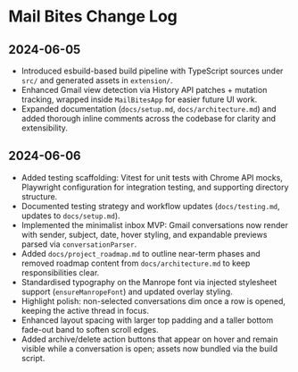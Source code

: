# Mail Bites Change Log

## 2024-06-05
- Introduced esbuild-based build pipeline with TypeScript sources under `src/` and generated assets in `extension/`.
- Enhanced Gmail view detection via History API patches + mutation tracking, wrapped inside `MailBitesApp` for easier future UI work.
- Expanded documentation (`docs/setup.md`, `docs/architecture.md`) and added thorough inline comments across the codebase for clarity and extensibility.

## 2024-06-06
- Added testing scaffolding: Vitest for unit tests with Chrome API mocks, Playwright configuration for integration testing, and supporting directory structure.
- Documented testing strategy and workflow updates (`docs/testing.md`, updates to `docs/setup.md`).
- Implemented the minimalist inbox MVP: Gmail conversations now render with sender, subject, date, hover styling, and expandable previews parsed via `conversationParser`.
- Added `docs/project_roadmap.md` to outline near-term phases and removed roadmap content from `docs/architecture.md` to keep responsibilities clear.
- Standardised typography on the Manrope font via injected stylesheet support (`ensureManropeFont`) and updated overlay styling.
- Highlight polish: non-selected conversations dim once a row is opened, keeping the active thread in focus.
- Enhanced layout spacing with larger top padding and a taller bottom fade-out band to soften scroll edges.
- Added archive/delete action buttons that appear on hover and remain visible while a conversation is open; assets now bundled via the build script.
